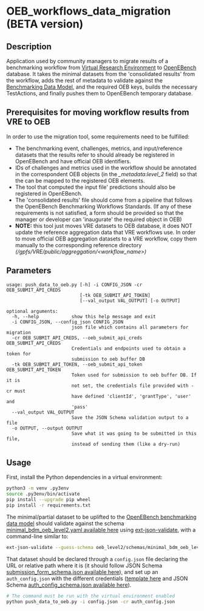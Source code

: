 # OEB_workflows_data_migration (BETA version)
## Description
Application used by community managers to migrate results of a benchmarking workflow from [Virtual Research Environment](https://openebench.bsc.es/vre) to [OpenEBench](https://openebench.bsc.es) database. It takes the minimal datasets from the 'consolidated results' from the workflow, adds the rest of metadata to validate against the [Benchmarking Data Model](https://github.com/inab/benchmarking-data-model), and the required OEB keys, builds the necessary TestActions, and finally pushes them to OpenEBench temporary database.

## Prerequisites for moving workflow results from VRE to OEB
In order to use the migration tool, some requirements need to be fulfilled:
* The benchmarking event, challenges, metrics, and input/reference datasets that the results refer to should already be registered in OpenEBench and have official OEB identifiers.
* IDs of challenges and metrics used in the workflow should be annotated in the correspondent OEB objects (in the *_metadata:level_2* field) so that the can be mapped to the registered OEB elements.
* The tool that computed the input file' predictions should also be registered in OpenEBench.
* The 'consolidated results' file should come from a pipeline that follows the OpenEBench Benchmarking Workflows Standards.
(If any of these requirements is not satisfied, a form should be provided so that the manager or developer can 'inaugurate' the required object in OEB)
* **NOTE:** this tool just moves VRE datasets to OEB database, it does NOT update the reference aggregation data that VRE workflows use. In order to move official OEB aggregation datasets to a VRE workflow, copy them manually to the corresponding reference directory *(/gpfs/VRE/public/aggreggation/<workflow_name>)* 

## Parameters

```
usage: push_data_to_oeb.py [-h] -i CONFIG_JSON -cr OEB_SUBMIT_API_CREDS
                           [-tk OEB_SUBMIT_API_TOKEN]
                           [--val_output VAL_OUTPUT] [-o OUTPUT]

optional arguments:
  -h, --help            show this help message and exit
  -i CONFIG_JSON, --config_json CONFIG_JSON
                        json file which contains all parameters for migration
  -cr OEB_SUBMIT_API_CREDS, --oeb_submit_api_creds OEB_SUBMIT_API_CREDS
                        Credentials and endpoints used to obtain a token for
                        submission to oeb buffer DB
  -tk OEB_SUBMIT_API_TOKEN, --oeb_submit_api_token OEB_SUBMIT_API_TOKEN
                        Token used for submission to oeb buffer DB. If it is
                        not set, the credentials file provided with -cr must
                        have defined 'clientId', 'grantType', 'user' and
                        'pass'
  --val_output VAL_OUTPUT
                        Save the JSON Schema validation output to a file
  -o OUTPUT, --output OUTPUT
                        Save what it was going to be submitted in this file,
                        instead of sending them (like a dry-run)
```

## Usage

First, install the Python dependencies in a virtual environment:

```bash
python3 -m venv .py3env
source .py3env/bin/activate
pip install --upgrade pip wheel
pip install -r requirements.txt
```

The minimal/partial dataset to be uplifted to the [OpenEBench benchmarking data model](https://github.com/inab/benchmarking_data_model) should validate against the schema [minimal_bdm_oeb_level2.yaml available here](oeb_level2/schemas/minimal_bdm_oeb_level2.yaml) using [ext-json-validate](https://pypi.org/project/extended-json-schema-validator/), with a command-line similar to:

```bash
ext-json-validate --guess-schema oeb_level2/schemas/minimal_bdm_oeb_level2.yaml minimal_dataset_examples/results_example.json
```

That dataset should be declared through a `config.json` file declaring the URL or relative path where it is (it should follow JSON Schema [submission_form_schema.json available here](oeb_level2/schemas/submission_form_schema.json)), and set up an `auth_config.json` with the different credentials ([template here](oebdev_api_auth.json.template) and JSON Schema [auth_config_schema.json available here](oeb_level2/schemas/auth_config_schema.json)).

```bash
# The command must be run with the virtual environment enabled
python push_data_to_oeb.py -i config.json -cr auth_config.json
```
